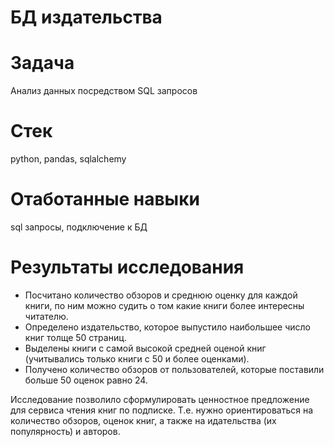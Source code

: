# БД издательства

# Задача
Анализ данных посредством SQL запросов

# Стек
python, pandas, sqlalchemy

# Отаботанные навыки
sql запросы, подключение к БД

# Результаты исследования

- Посчитано количество обзоров и среднюю оценку для каждой книги, по ним можно судить о том какие книги более интересны читателю.
- Определено издательство, которое выпустило наибольшее число книг толще 50 страниц.
- Выделены книги с самой высокой средней оценой книг (учитывались только книги с 50 и более оценками).
- Получено количество обзоров от пользователей, которые поставили больше 50 оценок равно 24.

Исследование позволило сформулировать ценностное предложение для сервиса чтения книг по подписке. Т.е. нужно ориентироваться на количество обзоров, оценок книг, а также на идательства (их популярность) и авторов.

